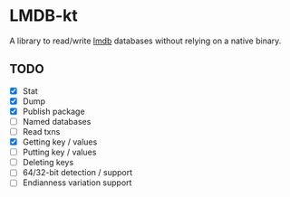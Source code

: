 # LMDB-kt

A library to read/write [lmdb](http://www.lmdb.tech/doc/) databases without relying on a native binary.

## TODO
- [X] Stat
- [X] Dump
- [X] Publish package
- [ ] Named databases
- [ ] Read txns
- [X] Getting key / values
- [ ] Putting key / values
- [ ] Deleting keys
- [ ] 64/32-bit detection / support
- [ ] Endianness variation support
